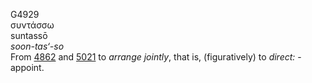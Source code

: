 <body>
  <p>G4929<br>  συντάσσω  <br> suntassō  <br><i>soon-tas‘-so </i><br>From <a href="g4862.htm">4862</a> and <a href="g5021.htm">5021</a>  to <i>arrange</i> <i>jointly</i>, that is, (figuratively) to <i>direct:</i> - appoint.<br></p>
 </body>